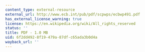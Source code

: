 ```yaml
---
content_type: external-resource
external_url: http://www.ecb.int/pub/pdf/scpwps/ecbwp491.pdf
has_external_license_warning: true
license: https://en.wikipedia.org/wiki/All_rights_reserved
status: ''
title: PDF - 1.0 MB
uid: 6f2dd492-8f19-479a-87df-c65ada3b0d4a
wayback_url: ''
---
```

